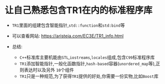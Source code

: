 # 让自己熟悉包含TR1在内的标准程序库
- `TR1`里面的组建包含智能指针,`std::function`和`std:bind`等
- 可以查看网站: https://aristeia.com/EC3E/TR1_info.html

- 总结:
  - `C++`标准库主要机能由`STL`,`iostreams`,`locales`组成,包含`C99`标准程序库
  - `TR1`添加智能指针,一般化函数指针,`hash-based`容器(`unordered_map`等),正则表达时以及另外 `10`个组件
  - `TR1`只是一种规范,为了获得`TR1`提供的好处,你需要一份实物,比如`Boost`库